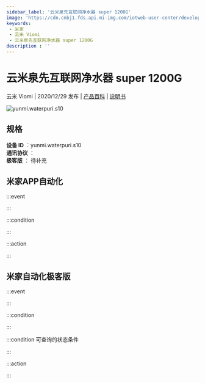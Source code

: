 ```yaml
---
sidebar_label: '云米泉先互联网净水器 super 1200G'
image: 'https://cdn.cnbj1.fds.api.mi-img.com/iotweb-user-center/developer_1679048938279BuWzEJ4T.png?GalaxyAccessKeyId=AKVGLQWBOVIRQ3XLEW&Expires=9223372036854775807&Signature=UNFKJEi5/3lwMC5BD2q5m4C2+7Q='
keywords: 
 - 米家
 - 云米 Viomi
 - 云米泉先互联网净水器 super 1200G
description : ''
---
```

# 云米泉先互联网净水器 super 1200G

云米 Viomi | 2020/12/29 发布 | [产品百科](https://home.mi.com/webapp/content/baike/product/index.html?model=yunmi.waterpuri.s10/) | [说明书](https://home.mi.com/views/introduction.html?model=yunmi.waterpuri.s10&region=cn)

![yunmi.waterpuri.s10](https://cdn.cnbj1.fds.api.mi-img.com/iotweb-user-center/developer_1679048938279BuWzEJ4T.png?GalaxyAccessKeyId=AKVGLQWBOVIRQ3XLEW&Expires=9223372036854775807&Signature=UNFKJEi5/3lwMC5BD2q5m4C2+7Q=)

## 规格  
> 
**设备 ID** ：yunmi.waterpuri.s10  
**通讯协议** ：  
**极客版**  ： 待补充 


## 米家APP自动化  

:::event  

:::

:::condition  

:::

:::action   

:::

## 米家自动化极客版  

:::event  

:::

:::condition  

:::

:::condition 可查询的状态条件  

:::

:::action  

:::

        
